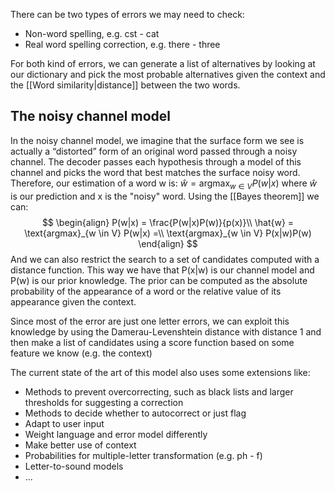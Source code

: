 There can be two types of errors we may need to check:
- Non-word spelling, e.g. cst - cat
- Real word spelling correction, e.g. there - three

For both kind of errors, we can generate a list of alternatives by looking at our dictionary and pick the most probable alternatives given the context and the [[Word similarity|distance]] between the two words.

## The noisy channel model

In the noisy channel model, we imagine that the surface form we see is actually a “distorted” form of an original word passed through a noisy channel. The decoder passes each hypothesis through a model of this channel and picks the word that best matches the surface noisy word. 
Therefore, our estimation of a word w is: $\hat{w} = \text{argmax}_{w \in V} P(w|x)$ where $\hat{w}$ is our prediction and x is the "noisy" word.
Using the [[Bayes theorem]] we can:
$$
\begin{align}
P(w|x) = \frac{P(w|x)P(w)}{p(x)}\\
\hat{w} = \text{argmax}_{w \in V} P(w|x) =\\
\text{argmax}_{w \in V} P(x|w)P(w)
\end{align}
$$
And we can also restrict the search to a set of candidates computed with a distance function. This way we have that P(x|w) is our channel model and P(w) is our prior knowledge. The prior can be computed as the absolute probability of the appearance of a word or the relative value of its appearance given the context.

Since most of the error are just one letter errors, we can exploit this knowledge by using the Damerau-Levenshtein distance with distance 1 and then make a list of candidates using a score function based on some feature we know (e.g. the context)

The current state of the art of this model also uses some extensions like:
- Methods to prevent overcorrecting, such as black lists and larger thresholds for suggesting a correction
- Methods to decide whether to autocorrect or just flag
- Adapt to user input
- Weight language and error model differently
- Make better use of context
- Probabilities for multiple-letter transformation (e.g. ph - f)
- Letter-to-sound models
-  ...